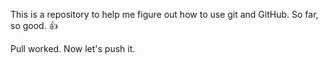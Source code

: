 This is a repository to help me figure out how to use git and GitHub. So far, so good. 👍

Pull worked. Now let's push it.
